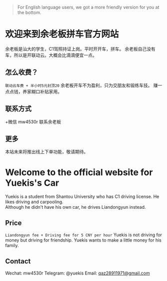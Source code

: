 > For English language users, we got a more friendly version for you at the bottom.
# 欢迎来到余老板拼车官方网站
余老板是汕大的学生，C1驾照持证上岗。平时开开车，拼车。
余老板自己没有车，所以是开联动云。大概会比滴滴便宜一点。
## 怎么收费？
`联动云车费 + 半小时5元封顶20`
余老板开车不为盈利，只为交朋友和锻练车技。
赚一点点钱，养家糊口补贴家用。
## 联系方式
+微信 mw4530r 联系余老板
## 更多
本站未来将推出线上下单功能，敬请期待。

# Welcome to the official website for Yuekis's Car
Yuekis is a student from Shantou University who has C1 driving license. He likes driving and carpooling.       
Although he didn't have his own car, he drives Liandongyun instead.
## Price
`Liandongyun fee + Driving fee for 5 CNY per hour`
Yuekis is not driving for money but driving for friendship. Yuekis wants to make a little money for his family.
## Contact
Wechat: mw4530r
Telegram: @yuekis
Email: qaz28911971@gmail.com
